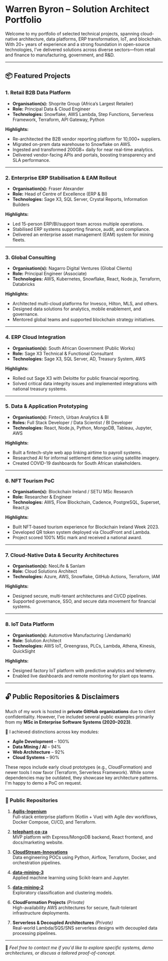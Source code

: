 # Warren Byron – Solution Architect Portfolio

Welcome to my portfolio of selected technical projects, spanning cloud-native architecture, data platforms, ERP transformation, IoT, and blockchain. With 20+ years of experience and a strong foundation in open-source technologies, I’ve delivered solutions across diverse sectors—from retail and finance to manufacturing, government, and R&D.

---

## 📦 Featured Projects

### 1. Retail B2B Data Platform
- **Organisation(s):** Shoprite Group (Africa’s Largest Retailer)  
- **Role:** Principal Data & Cloud Engineer  
- **Technologies:** Snowflake, AWS Lambda, Step Functions, Serverless Framework, Terraform, API Gateway, Python

**Highlights:**
- Re-architected the B2B vendor reporting platform for 10,000+ suppliers.
- Migrated on-prem data warehouse to Snowflake on AWS.
- Ingested and transformed 200GB+ daily for near real-time analytics.
- Delivered vendor-facing APIs and portals, boosting transparency and SLA performance.

---

### 2. Enterprise ERP Stabilisation & EAM Rollout
- **Organisation(s):** Fraser Alexander  
- **Role:** Head of Centre of Excellence (ERP & BI)  
- **Technologies:** Sage X3, SQL Server, Crystal Reports, Information Builders

**Highlights:**
- Led 15-person ERP/BI/support team across multiple operations.
- Stabilised ERP systems supporting finance, audit, and compliance.
- Delivered an enterprise asset management (EAM) system for mining fleets.

---

### 3. Global Consulting
- **Organisation(s):** Nagarro Digital Ventures (Global Clients)  
- **Role:** Principal Engineer (Associate)  
- **Technologies:** AWS, Kubernetes, Snowflake, React, Node.js, Terraform, Databricks

**Highlights:**
- Architected multi-cloud platforms for Invesco, Hilton, MLS, and others.
- Designed data solutions for analytics, mobile enablement, and governance.
- Mentored global teams and supported blockchain strategy initiatives.

---

### 4. ERP Cloud Integration
- **Organisation(s):** South African Government (Public Works)  
- **Role:** Sage X3 Technical & Functional Consultant  
- **Technologies:** Sage X3, SQL Server, AD, Treasury System, AWS

**Highlights:**
- Rolled out Sage X3 with Deloitte for public financial reporting.
- Solved critical data integrity issues and implemented integrations with national treasury systems.

---

### 5. Data & Application Prototyping
- **Organisation(s):** Fintech, Urban Analytics & BI  
- **Roles:** Full Stack Developer / Data Scientist / BI Developer  
- **Technologies:** React, Node.js, Python, MongoDB, Tableau, Jupyter, AWS

**Highlights:**
- Built a fintech-style web app linking airtime to payroll systems.
- Researched AI for informal settlement detection using satellite imagery.
- Created COVID-19 dashboards for South African stakeholders.

---

### 6. NFT Tourism PoC
- **Organisation(s):** Blockchain Ireland / SETU MSc Research  
- **Role:** Researcher & Engineer  
- **Technologies:** AWS, Flow Blockchain, Cadence, PostgreSQL, Superset, React.js

**Highlights:**
- Built NFT-based tourism experience for Blockchain Ireland Week 2023.
- Developed QR token system deployed via CloudFront and Lambda.
- Project scored 100% MSc mark and received a national award.

---

### 7. Cloud-Native Data & Security Architectures
- **Organisation(s):** NeoLife & Sanlam  
- **Role:** Cloud Solutions Architect  
- **Technologies:** Azure, AWS, Snowflake, GitHub Actions, Terraform, IAM

**Highlights:**
- Designed secure, multi-tenant architectures and CI/CD pipelines.
- Supported governance, SSO, and secure data movement for financial systems.

---

### 8. IoT Data Platform
- **Organisation(s):** Automotive Manufacturing (Jendamark)  
- **Role:** Solution Architect  
- **Technologies:** AWS IoT, Greengrass, PLCs, Lambda, Athena, Kinesis, QuickSight

**Highlights:**
- Designed factory IoT platform with predictive analytics and telemetry.
- Enabled live dashboards and remote monitoring for plant ops teams.

---

## 🔓 Public Repositories & Disclaimers

Much of my work is hosted in **private GitHub organizations** due to client confidentiality. However, I’ve included several public examples primarily from my **MSc in Enterprise Software Systems (2020–2023)**.

🧠 I achieved distinctions across key modules:
- **Agile Development** – 100%
- **Data Mining / AI** – 94%
- **Web Architecture** – 92%
- **Cloud Systems** – 90%

These repos include early cloud prototypes (e.g., CloudFormation) and newer tools I now favor (Terraform, Serverless Framework). While some dependencies may be outdated, they showcase key architecture patterns. I'm happy to demo a PoC on request.

---

### 📂 Public Repositories

1. [**Agilis-Ingenium**](https://github.com/Agilis-Ingenium)  
   Full-stack enterprise platform (Kotlin + Vue) with Agile dev workflows, Docker Compose, CI/CD, and Terraform.

2. [**telephant-co-za**](https://github.com/telephant-co-za)  
   MVP platform with Express/MongoDB backend, React frontend, and docs/marketing website.

3. [**CloudStream-Innovations**](https://github.com/CloudStream-Innovations)  
   Data engineering POCs using Python, Airflow, Terraform, Docker, and orchestration pipelines.

4. [**data-mining-3**](https://github.com/Warren-Byron/data-mining-3)  
   Applied machine learning using Scikit-learn and Jupyter.

5. [**data-mining-2**](https://github.com/Warren-Byron/data-mining-2)  
   Exploratory classification and clustering models.

6. **CloudFormation Projects** *(Private)*  
   High-availability AWS architectures for secure, fault-tolerant infrastructure deployments.

7. **Serverless & Decoupled Architectures** *(Private)*  
   Real-world Lambda/SQS/SNS serverless designs with decoupled data processing pipelines.

---

📩 _Feel free to contact me if you'd like to explore specific systems, demo architectures, or discuss a tailored proof-of-concept._
